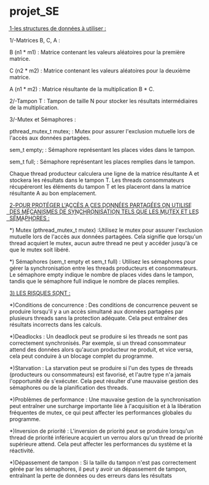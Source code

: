 # projet_SE
1͟-͟l͟e͟s͟ ͟s͟t͟r͟u͟c͟t͟u͟r͟e͟s͟ ͟d͟e͟ ͟d͟o͟n͟n͟é͟e͟s͟ ͟à͟ ͟u͟t͟i͟l͟i͟s͟e͟r͟ ͟:͟

1/-Matrices B, C, A :


B (n1 * m1) : Matrice contenant les valeurs aléatoires pour la première matrice.

C (n2 * m2) : Matrice contenant les valeurs aléatoires pour la deuxième matrice.

A (n1 * m2) : Matrice résultante de la multiplication B * C.

2/-Tampon T :
Tampon de taille N pour stocker les résultats intermédiaires de la multiplication.
 
 3/-Mutex et Sémaphores :

pthread_mutex_t mutex; : Mutex pour assurer l'exclusion mutuelle lors de l'accès aux données partagées.

sem_t empty; : Sémaphore représentant les places vides dans le tampon.

sem_t full; : Sémaphore représentant les places remplies dans le tampon.

Chaque thread producteur calculera une ligne de la matrice résultante A et stockera les résultats dans le tampon T. Les threads consommateurs récupéreront les éléments du tampon T et les placeront dans la matrice résultante A au bon emplacement.

  
  
2͟-͟P͟O͟U͟R͟ ͟P͟R͟O͟T͟É͟G͟E͟R͟ ͟L͟'͟A͟C͟C͟È͟S͟ ͟A͟ ͟C͟E͟S͟ ͟D͟O͟N͟N͟É͟E͟S͟ ͟P͟A͟R͟T͟A͟G͟É͟E͟S͟ ͟O͟N͟ ͟U͟T͟I͟L͟I͟S͟E͟ ͟D͟E͟S͟ ͟M͟É͟C͟A͟N͟I͟S͟M͟E͟S͟ ͟D͟E͟ ͟S͟Y͟N͟C͟H͟R͟O͟N͟I͟S͟A͟T͟I͟O͟N͟ ͟T͟E͟L͟S͟ ͟Q͟U͟E͟ ͟L͟E͟S͟ ͟M͟U͟T͟E͟X͟ ͟E͟T͟ ͟L͟E͟S͟ ͟S͟É͟M͟A͟P͟H͟O͟R͟E͟S͟ ͟:͟


*) Mutex (pthread_mutex_t mutex) :Utilisez le mutex pour assurer l'exclusion mutuelle lors de l'accès aux données partagées. Cela signifie que lorsqu'un thread acquiert le mutex, aucun autre thread ne peut y accéder jusqu'à ce que le mutex soit libéré.


*) Sémaphores (sem_t empty et sem_t full) :
Utilisez les sémaphores pour gérer la synchronisation entre les threads producteurs et consommateurs. Le sémaphore empty indique le nombre de places vides dans le tampon, tandis que le sémaphore full indique le nombre de places remplies.


3͟)͟ ͟L͟E͟S͟ ͟R͟I͟S͟Q͟U͟E͟S͟ ͟S͟O͟N͟T͟ ͟:͟

*)Conditions de concurrence :
Des conditions de concurrence peuvent se produire lorsqu'il y a un accès simultané aux données partagées par plusieurs threads sans la protection adéquate. Cela peut entraîner des résultats incorrects dans les calculs.

*)Deadlocks :
Un deadlock peut se produire si les threads ne sont pas correctement synchronisés. Par exemple, si un thread consommateur attend des données alors qu'aucun producteur ne produit, et vice versa, cela peut conduire à un blocage complet du programme.


*)Starvation :
La starvation peut se produire si l'un des types de threads (producteurs ou consommateurs) est favorisé, et l'autre type n'a jamais l'opportunité de s'exécuter. Cela peut résulter d'une mauvaise gestion des sémaphores ou de la planification des threads.


*)Problèmes de performance :
Une mauvaise gestion de la synchronisation peut entraîner une surcharge importante liée à l'acquisition et à la libération fréquentes de mutex, ce qui peut affecter les performances globales du programme.



*)Inversion de priorité :
L'inversion de priorité peut se produire lorsqu'un thread de priorité inférieure acquiert un verrou alors qu'un thread de priorité supérieure attend. Cela peut affecter les performances du système et la réactivité.


*)Dépassement de tampon :
Si la taille du tampon n'est pas correctement gérée par les sémaphores, il peut y avoir un dépassement de tampon, entraînant la perte de données ou des erreurs dans les résultats






